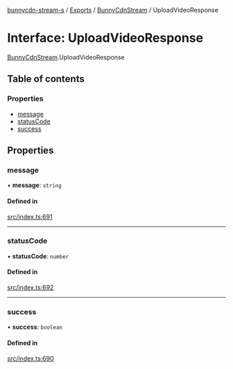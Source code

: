 [bunnycdn-stream-s](../README.md) / [Exports](../modules.md) / [BunnyCdnStream](../modules/BunnyCdnStream.md) / UploadVideoResponse

# Interface: UploadVideoResponse

[BunnyCdnStream](../modules/BunnyCdnStream.md).UploadVideoResponse

## Table of contents

### Properties

- [message](BunnyCdnStream.UploadVideoResponse.md#message)
- [statusCode](BunnyCdnStream.UploadVideoResponse.md#statuscode)
- [success](BunnyCdnStream.UploadVideoResponse.md#success)

## Properties

### message

• **message**: `string`

#### Defined in

[src/index.ts:691](https://github.com/Sterrenhemel/bunnycdn-stream/blob/8ddf88a/src/index.ts#L691)

___

### statusCode

• **statusCode**: `number`

#### Defined in

[src/index.ts:692](https://github.com/Sterrenhemel/bunnycdn-stream/blob/8ddf88a/src/index.ts#L692)

___

### success

• **success**: `boolean`

#### Defined in

[src/index.ts:690](https://github.com/Sterrenhemel/bunnycdn-stream/blob/8ddf88a/src/index.ts#L690)
